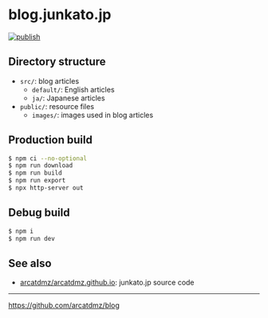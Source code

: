 # blog.junkato.jp

[![publish](https://github.com/arcatdmz/blog/actions/workflows/publish.yml/badge.svg?branch=main)](https://github.com/arcatdmz/blog/actions/workflows/publish.yml)

## Directory structure

- `src/`: blog articles
  - `default/`: English articles
  - `ja/`: Japanese articles
- `public/`: resource files
  - `images/`: images used in blog articles

## Production build

```sh
$ npm ci --no-optional
$ npm run download
$ npm run build
$ npm run export
$ npx http-server out
```

## Debug build

```sh
$ npm i
$ npm run dev
```

## See also

- [arcatdmz/arcatdmz.github.io](https://github.com/arcatdmz/arcatdmz.github.io): junkato.jp source code

---

https://github.com/arcatdmz/blog
